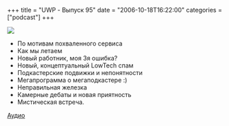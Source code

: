 +++
title = "UWP - Выпуск 95"
date = "2006-10-18T16:22:00"
categories = ["podcast"]
+++

![](https://podcast.umputun.com/images/uwp/uwp95.jpg)



- По мотивам похваленного сервиса
- Как мы летаем
- Новый работник, моя 3я ошибка?
- Новый, концептуальный LowTech спам
- Подкастерские подвижки и непонятности
- Мегапрограмма о мегаподкастере :)
- Неправильная железка
- Камерные дебаты и новая приятность
- Мистическая встреча.

[Аудио](https://podcast.umputun.com/media/ump_podcast95.mp3)
<audio src="https://podcast.umputun.com/media/ump_podcast95.mp3" preload="none">